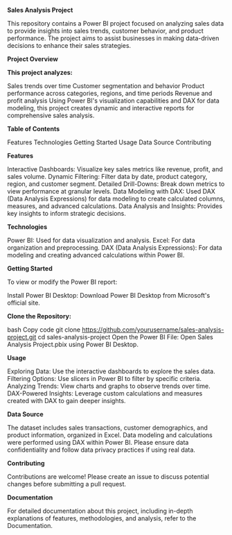 **Sales Analysis Project**

  This repository contains a Power BI project focused on analyzing sales data to provide insights into sales trends, customer behavior, and product performance. 
  The project aims to assist businesses in making data-driven decisions to enhance their sales strategies.

**Project Overview**

**This project analyzes:**

   Sales trends over time
   Customer segmentation and behavior
   Product performance across categories, regions, and time periods
   Revenue and profit analysis
   Using Power BI's visualization capabilities and DAX for data modeling, this project creates dynamic and interactive reports for comprehensive sales analysis.

**Table of Contents**

   Features
   Technologies
   Getting Started
   Usage
   Data Source
   Contributing

   
**Features**

   
   Interactive Dashboards: Visualize key sales metrics like revenue, profit, and sales volume.
   Dynamic Filtering: Filter data by date, product category, region, and customer segment.
   Detailed Drill-Downs: Break down metrics to view performance at granular levels.
   Data Modeling with DAX: Used DAX (Data Analysis Expressions) for data modeling to create calculated columns, measures, and advanced calculations.
   Data Analysis and Insights: Provides key insights to inform strategic decisions.


**Technologies**

   Power BI: Used for data visualization and analysis.
   Excel: For data organization and preprocessing.
   DAX (Data Analysis Expressions): For data modeling and creating advanced calculations within Power BI.


**Getting Started**

   To view or modify the Power BI report:

   Install Power BI Desktop: Download Power BI Desktop from Microsoft's official site.

**Clone the Repository:**

   bash
   Copy code
   git clone https://github.com/yourusername/sales-analysis-project.git
   cd sales-analysis-project
   Open the Power BI File: Open Sales Analysis Project.pbix using Power BI Desktop.

**Usage**

   Exploring Data: Use the interactive dashboards to explore the sales data.
   Filtering Options: Use slicers in Power BI to filter by specific criteria.
   Analyzing Trends: View charts and graphs to observe trends over time.
   DAX-Powered Insights: Leverage custom calculations and measures created with DAX to gain deeper insights.

**Data Source**

  The dataset includes sales transactions, customer demographics, and product information, organized in Excel. Data modeling and calculations were performed using DAX within Power BI. Please ensure data confidentiality and follow data privacy practices if using real data.

**Contributing**


  Contributions are welcome! Please create an issue to discuss potential changes before submitting a pull request.

**Documentation**

  For detailed documentation about this project, including in-depth explanations of features, methodologies, and analysis, refer to the Documentation. 
